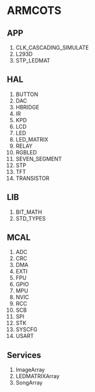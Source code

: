 # ARMCOTS

## APP

1. CLK_CASCADING_SIMULATE
2. L293D
3. STP_LEDMAT

## HAL

1. BUTTON
2. DAC
3. HBRIDGE
4. IR
5. KPD
6. LCD
7. LED
8. LED_MATRIX
9. RELAY
10. RGBLED
11. SEVEN_SEGMENT
12. STP
13. TFT
14. TRANSISTOR

## LIB

1. BIT_MATH
2. STD_TYPES

## MCAL

1. ADC
2. CRC
3. DMA
4. EXTI
5. FPU
6. GPIO
7. MPU
8. NVIC
9. RCC
10. SCB
11. SPI
12. STK
13. SYSCFG
14. USART

## Services

1. ImageArray
2. LEDMATRIXArray
3. SongArray